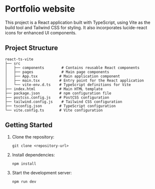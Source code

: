 # Portfolio website

This project is a React application built with TypeScript, using Vite as the build tool and Tailwind CSS for styling. It also incorporates lucide-react icons for enhanced UI components.

## Project Structure

```
react-ts-vite
├── src
│   ├── components        # Contains reusable React components
│   ├── pages             # Main page components
│   ├── App.tsx          # Main application component
│   ├── main.tsx         # Entry point for the React application
│   └── vite-env.d.ts    # TypeScript definitions for Vite
├── index.html           # Main HTML template
├── package.json         # npm configuration file
├── postcss.config.js    # PostCSS configuration
├── tailwind.config.js    # Tailwind CSS configuration
├── tsconfig.json        # TypeScript configuration
└── vite.config.ts       # Vite configuration
```

## Getting Started

1. Clone the repository:

   ```
   git clone <repository-url>
   ```

2. Install dependencies:

   ```
   npm install
   ```

3. Start the development server:
   ```
   npm run dev
   ```
